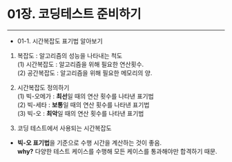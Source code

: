 # 01장. 코딩테스트 준비하기
___
- 01-1. 시간복잡도 표기법 알아보기
1. 복잡도 : 알고리즘의 성능을 나타내는 척도  
(1) 시간복잡도 : 알고리즘을 위해 필요한 연산횟수.  
(2) 공간복잡도 : 알고리즘을 위해 필요한 메모리의 양.  

2. 시간복잡도 정의하기  
(1) 빅-오메가 : **최선**일 때의 연산 횟수를 나타낸 표기법  
(2) 빅-세타 : **보통**일 때의 연산 횟수를 나타낸 표기법  
(3) 빅-오 : **최악**일 때의 연산 횟수를 나타낸 표기법  

3. 코딩 테스트에서 사용되는 시간복잡도  
- **빅-오 표기법**을 기준으로 수행 시간을 계산하는 것이 좋음.  
**why?** 다양한 테스트 케이스를 수행해 모든 케이스를 통과해야만 합격하기 때문.
